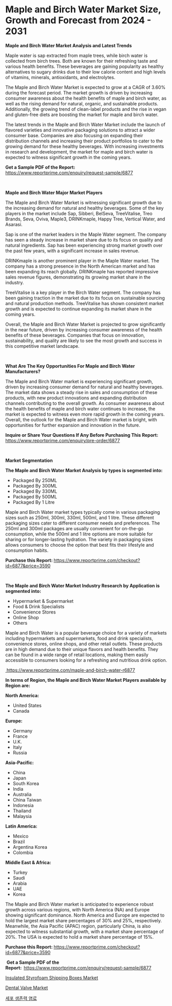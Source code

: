 <p><h1>Maple and Birch Water Market Size, Growth and Forecast from 2024 - 2031</h1></p><p><strong>Maple and Birch Water Market Analysis and Latest Trends</strong></p>
<p><p>Maple water is sap extracted from maple trees, while birch water is collected from birch trees. Both are known for their refreshing taste and various health benefits. These beverages are gaining popularity as healthy alternatives to sugary drinks due to their low calorie content and high levels of vitamins, minerals, antioxidants, and electrolytes.</p><p>The Maple and Birch Water Market is expected to grow at a CAGR of 3.60% during the forecast period. The market growth is driven by increasing consumer awareness about the health benefits of maple and birch water, as well as the rising demand for natural, organic, and sustainable products. Additionally, the growing trend of clean-label products and the rise in vegan and gluten-free diets are boosting the market for maple and birch water.</p><p>The latest trends in the Maple and Birch Water Market include the launch of flavored varieties and innovative packaging solutions to attract a wider consumer base. Companies are also focusing on expanding their distribution channels and increasing their product portfolios to cater to the growing demand for these healthy beverages. With increasing investments in research and development, the market for maple and birch water is expected to witness significant growth in the coming years.</p></p>
<p><strong>Get a Sample PDF of the Report:&nbsp;</strong> <a href="https://www.reportprime.com/enquiry/request-sample/6877">https://www.reportprime.com/enquiry/request-sample/6877</a></p>
<p>&nbsp;</p>
<p><strong>Maple and Birch Water Major Market Players</strong></p>
<p><p>The Maple and Birch Water Market is witnessing significant growth due to the increasing demand for natural and healthy beverages. Some of the key players in the market include Sap, Sibberi, BelSeva, TreeVitalise, Treo Brands, Seva, Oviva, Maple3, DRINKmaple, Happy Tree, Vertical Water, and Asarasi.</p><p>Sap is one of the market leaders in the Maple Water segment. The company has seen a steady increase in market share due to its focus on quality and natural ingredients. Sap has been experiencing strong market growth over the past few years, with a significant increase in sales revenue.</p><p>DRINKmaple is another prominent player in the Maple Water market. The company has a strong presence in the North American market and has been expanding its reach globally. DRINKmaple has reported impressive sales revenue figures, demonstrating its growing market share in the industry.</p><p>TreeVitalise is a key player in the Birch Water segment. The company has been gaining traction in the market due to its focus on sustainable sourcing and natural production methods. TreeVitalise has shown consistent market growth and is expected to continue expanding its market share in the coming years.</p><p>Overall, the Maple and Birch Water Market is projected to grow significantly in the near future, driven by increasing consumer awareness of the health benefits of these beverages. Companies that focus on innovation, sustainability, and quality are likely to see the most growth and success in this competitive market landscape.</p></p>
<p>&nbsp;</p>
<p><strong>What Are The Key Opportunities For Maple and Birch Water Manufacturers?</strong></p>
<p><p>The Maple and Birch Water market is experiencing significant growth, driven by increasing consumer demand for natural and healthy beverages. The market data shows a steady rise in sales and consumption of these products, with new product innovations and expanding distribution channels contributing to the overall growth. As consumer awareness about the health benefits of maple and birch water continues to increase, the market is expected to witness even more rapid growth in the coming years. Overall, the outlook for the Maple and Birch Water market is bright, with opportunities for further expansion and innovation in the future.</p></p>
<p><strong>Inquire or Share Your Questions If Any Before Purchasing This Report:</strong> <a href="https://www.reportprime.com/enquiry/pre-order/6877">https://www.reportprime.com/enquiry/pre-order/6877</a></p>
<p>&nbsp;</p>
<p><strong>Market Segmentation</strong></p>
<p><strong>The Maple and Birch Water Market Analysis by types is segmented into:</strong></p>
<p><ul><li>Packaged By 250ML</li><li>Packaged By 300ML</li><li>Packaged By 330ML</li><li>Packaged By 500ML</li><li>Packaged By 1 Litre</li></ul></p>
<p><p>Maple and Birch Water market types typically come in various packaging sizes such as 250ml, 300ml, 330ml, 500ml, and 1 litre. These different packaging sizes cater to different consumer needs and preferences. The 250ml and 300ml packages are usually convenient for on-the-go consumption, while the 500ml and 1 litre options are more suitable for sharing or for longer-lasting hydration. The variety in packaging sizes allows consumers to choose the option that best fits their lifestyle and consumption habits.</p></p>
<p><strong>Purchase this Report:&nbsp;</strong><a href="https://www.reportprime.com/checkout?id=6877&price=3590">https://www.reportprime.com/checkout?id=6877&price=3590</a></p>
<p>&nbsp;</p>
<p><strong>The Maple and Birch Water Market Industry Research by Application is segmented into:</strong></p>
<p><ul><li>Hypermarket & Supermarket</li><li>Food & Drink Specialists</li><li>Convenience Stores</li><li>Online Shop</li><li>Others</li></ul></p>
<p><p>Maple and Birch Water is a popular beverage choice for a variety of markets including hypermarkets and supermarkets, food and drink specialists, convenience stores, online shops, and other retail outlets. These products are in high demand due to their unique flavors and health benefits. They can be found in a wide range of retail locations, making them easily accessible to consumers looking for a refreshing and nutritious drink option.</p></p>
<p><a href="https://www.reportprime.com/maple-and-birch-water-r6877">&nbsp;https://www.reportprime.com/maple-and-birch-water-r6877</a></p>
<p><strong>In terms of Region, the Maple and Birch Water Market Players available by Region are:</strong></p>
<p>
    <p> <strong> North America: </strong>
        <ul>
            <li>United States</li>
            <li>Canada</li>
        </ul>
        </p> 
    <p> <strong> Europe: </strong>
        <ul>
            <li>Germany</li>
            <li>France</li>
            <li>U.K.</li>
            <li>Italy</li>
            <li>Russia</li>
        </ul>
        </p> 
    <p> <strong> Asia-Pacific: </strong>
        <ul>
            <li>China</li>
            <li>Japan</li>
            <li>South Korea</li>
            <li>India</li>
            <li>Australia</li>
            <li>China Taiwan</li>
            <li>Indonesia</li>
            <li>Thailand</li>
            <li>Malaysia</li>
        </ul>
        </p> 
    <p> <strong> Latin America: </strong>
        <ul>
            <li>Mexico</li>
            <li>Brazil</li>
            <li>Argentina Korea</li>
            <li>Colombia</li>
        </ul>
        </p> 
    <p> <strong> Middle East & Africa: </strong>
        <ul>
            <li>Turkey</li>
            <li>Saudi</li>
            <li>Arabia</li>
            <li>UAE</li>
            <li>Korea</li>
        </ul>
    </p>
    </p>
<p><p>The Maple and Birch Water market is anticipated to experience robust growth across various regions, with North America (NA) and Europe showing significant dominance. North America and Europe are expected to hold the largest market share percentages of 30% and 25%, respectively. Meanwhile, the Asia Pacific (APAC) region, particularly China, is also expected to witness substantial growth, with a market share percentage of 20%. The USA is expected to hold a market share percentage of 15%.</p></p>
<p><strong>Purchase this Report: </strong><a href="https://www.reportprime.com/checkout?id=6877&price=3590">https://www.reportprime.com/checkout?id=6877&price=3590</a></p>
<p>&nbsp;<strong>Get a Sample PDF of the Report:&nbsp;&nbsp;</strong><a href="https://www.reportprime.com/enquiry/request-sample/6877">https://www.reportprime.com/enquiry/request-sample/6877</a></p>
<p><strong></strong></p>
<p><p><a href="https://www.linkedin.com/pulse/insulated-styrofoam-shipping-boxesnbspmarket-focuses-market-fsppe?trackingId=f7LlzEP6MWjFKkyBgBlA3w%3D%3D">Insulated Styrofoam Shipping Boxes Market</a></p><p><a href="https://www.linkedin.com/pulse/analyzing-dental-valve-market-global-industry-perspective-forecast-i3abe?trackingId=a72RKMCJxxpXuZzivYNSRw%3D%3D">Dental Valve Market</a></p><p><a href="https://medium.com/@kasandrarempel/%EC%84%B8%ED%8F%AC-%EC%83%9D%EC%A1%B4%EC%9C%A8-%EC%97%BC%EB%A3%8C-%EC%8B%9C%EC%9E%A5-%EA%B7%9C%EB%AA%A8-cagr-%ED%8A%B8%EB%A0%8C%EB%93%9C-2024-2030-e3fa170e9b2a">세포 생존력 염료</a></p></p>